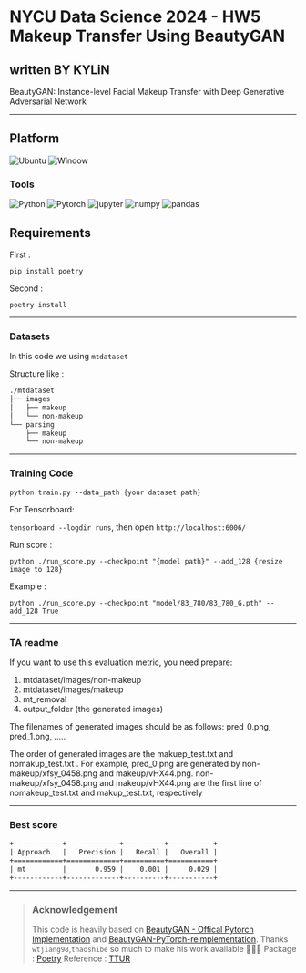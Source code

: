 # NYCU Data Science 2024 - HW5 Makeup Transfer Using BeautyGAN

## written BY KYLiN

BeautyGAN: Instance-level Facial Makeup Transfer with Deep Generative Adversarial Network

---

## Platform

![Ubuntu](https://ziadoua.github.io/m3-Markdown-Badges/badges/Ubuntu/ubuntu1.svg) ![Window](https://ziadoua.github.io/m3-Markdown-Badges/badges/Windows/windows2.svg)

### Tools

![Python](https://img.shields.io/badge/Python-FFD43B?style=for-the-badge&logo=python&logoColor=blue) ![Pytorch](https://img.shields.io/badge/PyTorch-EE4C2C?style=for-the-badge&logo=pytorch&logoColor=white) ![jupyter](https://img.shields.io/badge/Jupyter-F37626.svg?&style=for-the-badge&logo=Jupyter&logoColor=white) ![numpy](https://img.shields.io/badge/Numpy-777BB4?style=for-the-badge&logo=numpy&logoColor=white) ![pandas](https://img.shields.io/badge/Pandas-2C2D72?style=for-the-badge&logo=pandas&logoColor=white)

## Requirements

First :

`pip install poetry`

Second :

`poetry install`

---

### Datasets

In this code we using `mtdataset`

Structure like :

```txt
./mtdataset
├── images
│   ├── makeup
│   └── non-makeup
└── parsing
    ├── makeup
    └── non-makeup
```

---

### Training Code

`python train.py --data_path {your dataset path}`

For Tensorboard:

`tensorboard --logdir runs`, then open `http://localhost:6006/`

Run score :

`python ./run_score.py --checkpoint "{model path}" --add_128 {resize image to 128}`

Example :

`python ./run_score.py --checkpoint "model/83_780/83_780_G.pth" --add_128 True`

---

### TA readme

If you want to use this evaluation metric, you need prepare:

1. mtdataset/images/non-makeup
2. mtdataset/images/makeup
3. mt_removal
4. output_folder (the generated images)

The filenames of generated images should be as follows:
pred_0.png, pred_1.png, .....

The order of generated images are the makuep_test.txt and nomakup_test.txt .
For example, pred_0.png are generated by non-makeup/xfsy_0458.png and makeup/vHX44.png.
non-makeup/xfsy_0458.png and makeup/vHX44.png are the first line of nomakeup_test.txt and makup_test.txt, respectively

---

### Best score

```txt
+------------+-------------+----------+-----------+
| Approach   |   Precision |   Recall |   Overall |
+============+=============+==========+===========+
| mt         |       0.959 |    0.001 |     0.029 |
+------------+-------------+----------+-----------+
```

---

>### Acknowledgement
>
>This code is heavily based on [BeautyGAN - Offical Pytorch Implementation](https://github.com/wtjiang98/BeautyGAN_pytorch) and [BeautyGAN-PyTorch-reimplementation](https://github.com/thaoshibe/BeautyGAN-PyTorch-reimplementation). Thanks `wtjiang98`,`thaoshibe` so much to make his work available 🙏🙏🙏
> Package : [Poetry](./https://python-poetry.org/)
> Reference : [TTUR](https://cugtyt.github.io/blog/2020/0206.html)
